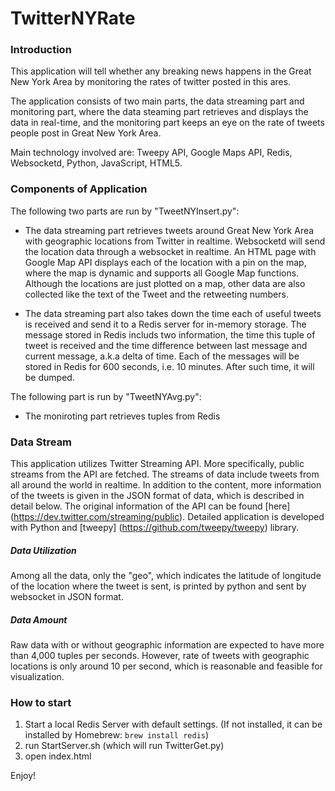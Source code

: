 # TwitterNYRate

### Introduction
This application will tell whether any breaking news happens in the Great New York Area by monitoring the rates of twitter posted in this ares.

The application consists of two main parts, the data streaming part and monitoring part, where the data steaming part retrieves and displays the data in real-time, and the monitoring part keeps an eye on the rate of tweets people post in Great New York Area.

Main technology involved are: Tweepy API, Google Maps API, Redis, Websocketd, Python, JavaScript, HTML5.


### Components of Application
The following two parts are run by "TweetNYInsert.py":
- The data streaming part retrieves tweets around Great New York Area with geographic locations from Twitter in realtime. Websocketd will send the location data through a websocket in realtime. An HTML page with Google Map API displays each of the location with a pin on the map, where the map is dynamic and supports all Google Map functions. Although the locations are just plotted on a map, other data are also collected like the text of the Tweet and the retweeting numbers.

- The data streaming part also takes down the time each of useful tweets is received and send it to a Redis server for in-memory storage. The message stored in Redis includs two information, the time this tuple of tweet is received and the time difference between last message and current message, a.k.a delta of time.  Each of the messages will be stored in Redis for 600 seconds, i.e. 10 minutes. After such time, it will be dumped. 

The following part is run by "TweetNYAvg.py":
- The moniroting part retrieves tuples from Redis 


### Data Stream
This application utilizes Twitter Streaming API. More specifically, public streams from the API are fetched. The streams of data include tweets from all around the world in realtime. In addition to the content, more information of the tweets is given in the JSON format of data, which is described in detail below.
The original information of the API can be found [here] (https://dev.twitter.com/streaming/public). Detailed application is developed with Python and [tweepy] (https://github.com/tweepy/tweepy) library.



##### Data Utilization
Among all the data, only the "geo", which indicates the latitude of longitude of the location where the tweet is sent, is printed by python and sent by websocket in JSON format.

##### Data Amount
Raw data with or without geographic information are expected to have more than 4,000 tuples per seconds. However, rate of tweets with geographic locations is only around 10 per second, which is reasonable and feasible for visualization.

### How to start
1. Start a local Redis Server with default settings. (If not installed, it can be installed by Homebrew: 
    ```brew install redis```)
2. run StartServer.sh (which will run TwitterGet.py)
3. open index.html

Enjoy!
